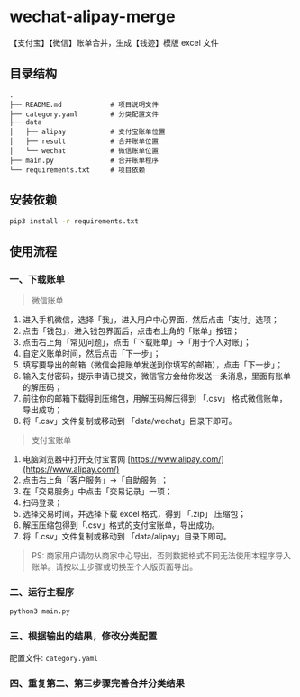 # wechat-alipay-merge

【支付宝】【微信】账单合并，生成【钱迹】模版 excel 文件

## 目录结构

```text
.
├── README.md            # 项目说明文件
├── category.yaml        # 分类配置文件
├── data
│   ├── alipay           # 支付宝账单位置
│   ├── result           # 合并账单位置
│   └── wechat           # 微信账单位置
├── main.py              # 合并账单程序
└── requirements.txt     # 项目依赖
```

## 安装依赖

```bash
pip3 install -r requirements.txt
```

## 使用流程

### 一、下载账单

> 微信账单

1. 进入手机微信，选择「我」，进入用户中心界面，然后点击「支付」选项；
2. 点击「钱包」，进入钱包界面后，点击右上角的「账单」按钮；
3. 点击右上角「常见问题」，点击「下载账单」->「用于个人对账」；
4. 自定义账单时间，然后点击「下一步」；
5. 填写要导出的邮箱（微信会把账单发送到你填写的邮箱），点击「下一步」；
6. 输入支付密码，提示申请已提交，微信官方会给你发送一条消息，里面有账单的解压码；
7. 前往你的邮箱下载得到压缩包，用解压码解压得到 「.csv」 格式微信账单，导出成功；
8. 将「.csv」文件复制或移动到 「data/wechat」目录下即可。

> 支付宝账单

1. 电脑浏览器中打开支付宝官网 [https://www.alipay.com/](https://www.alipay.com/)
2. 点击右上角「客户服务」->「自助服务」；
3. 在「交易服务」中点击「交易记录」一项；
4. 扫码登录；
5. 选择交易时间，并选择下载 excel 格式，得到 「.zip」 压缩包；
6. 解压压缩包得到「.csv」格式的支付宝账单，导出成功。
7. 将「.csv」文件复制或移动到 「data/alipay」目录下即可。

> PS: 商家用户请勿从商家中心导出，否则数据格式不同无法使用本程序导入账单。请按以上步骤或切换至个人版页面导出。

### 二、运行主程序

```bash
python3 main.py
```

### 三、根据输出的结果，修改分类配置

配置文件: `category.yaml`

### 四、重复第二、第三步骤完善合并分类结果
